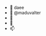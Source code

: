 - 👋 daee 
- 👀 @maduvalter
- 🌱
- 💞️ 
- 📫 

<!---
maduvalter/maduvalter is a ✨ special ✨ repository because its `README.md` (this file) appears on your GitHub profile.
You can click the Preview link to take a look at your changes.
--->
